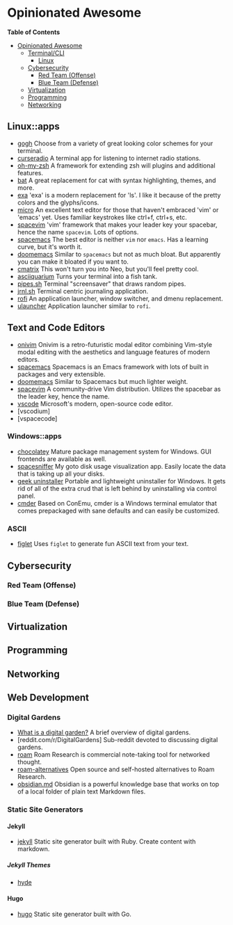 # Opinionated Awesome

<!-- markdown-toc start - Don't edit this section. Run M-x markdown-toc-refresh-toc -->
**Table of Contents**

- [Opinionated Awesome](#opinionated-awesome)
    - [Terminal/CLI](#terminalcli)
        - [Linux](#linux)
    - [Cybersecurity](#cybersecurity)
        - [Red Team (Offense)](#red-team-offense)
        - [Blue Team (Defense)](#blue-team-defense)
    - [Virtualization](#virtualization)
    - [Programming](#programming)
    - [Networking](#networking)

<!-- markdown-toc end -->


## Linux::apps
- [gogh](https://github.com/Mayccoll/Gogh) Choose from a variety of great looking color schemes for your terminal.
- [curseradio](https://github.com/chronitis/curseradio) A terminal app for listening to internet radio stations.
- [oh-my-zsh](https://ohmyz.sh/) A framework for extending zsh will plugins and additional features.
- [bat](https://github.com/sharkdp/bat) A great replacement for cat with syntax highlighting, themes, and more.
- [exa](https://github.com/ogham/exa) 'exa' is a modern replacement for 'ls'. I like it because of the pretty colors and the glyphs/icons.
- [micro](https://micro-editor.github.io/) An excellent text editor for those that haven't embraced 'vim' or 'emacs' yet. Uses familiar keystrokes like ctrl+f, ctrl+s, etc.
- [spacevim](https://spacevim.org/) 'vim' framework that makes your leader key your spacebar, hence the name `spacevim`. Lots of options. 
- [spacemacs](https://www.spacemacs.org/) The best editor is neither `vim` nor `emacs`. Has a learning curve, but it's worth it.
- [doomemacs](https://github.com/hlissner/doom-emacs) Similar to `spacemacs` but not as much bloat. But apparently you can make it bloated if you want to.
- [cmatrix](https://github.com/abishekvashok/cmatrix) This won't turn you into Neo, but you'll feel pretty cool.
- [asciiquarium](https://github.com/cmatsuoka/asciiquarium) Turns your terminal into a fish tank.
- [pipes.sh](https://github.com/pipeseroni/pipes.sh) Terminal "screensaver" that draws random pipes.
- [jrnl.sh](https://jrnl.sh/) Terminal centric journaling application. 
- [rofi](https://github.com/davatorium/rofi/) An application launcher, window switcher, and dmenu replacement.
- [ulauncher](https://ulauncher.io) Application launcher similar to `rofi`.

## Text and Code Editors
- [onivim](https://onivim.io) Onivim is a retro-futuristic modal editor combining Vim-style modal editing with the aesthetics and language features of modern editors.
- [spacemacs](https://spacemacs.org) Spacemacs is an Emacs framework with lots of built in packages and very extensible.
- [doomemacs](https://github.com/hlissner/doom-emacs) Similar to Spacemacs but much lighter weight.
- [spacevim](https://spacevim.org) A community-drive Vim distribution. Utilizes the spacebar as the leader key, hence the name.
- [vscode](https:/vscode.com) Microsoft's modern, open-source code editor.
- [vscodium]
- [vspacecode]

### Windows::apps
- [chocolatey](https://chocolatey.org/) Mature package management system for Windows. GUI frontends are available as well. 
- [spacesniffer](http://www.uderzo.it/main_products/space_sniffer/) My goto disk usage visualization app. Easily locate the data that is taking up all your disks.
- [geek uninstaller](https://geekuninstaller.com/) Portable and lightweight uninstaller for Windows. It gets rid of all of the extra crud that is left behind by uninstalling via control panel.
- [cmder](https://cmder.net/) Based on ConEmu, cmder is a Windows terminal emulator that comes prepackaged with sane defaults and can easily be customized.

### ASCII
- [figlet](https://patorjk.com/software/taag/#p=display&f=Graffiti&t=Type%20Something%20) Uses `figlet` to generate fun ASCII text from your text.

## Cybersecurity

### Red Team (Offense)

### Blue Team (Defense)

## Virtualization

## Programming

## Networking

## Web Development

### Digital Gardens
- [What is a digital garden?](https://joelhooks.com/digital-garden) A brief overview of digital gardens.
- [reddit.com/r/DigitalGardens] Sub-reddit devoted to discussing digital gardens.
- [roam](https://nesslabs.com/roam-research-alternatives) Roam Research is commercial note-taking tool for networked thought.
- [roam-alternatives](https://nesslabs.com/roam-research-alternatives) Open source and self-hosted alternatives to Roam Research.
- [obsidian.md](https://obsidian.md) Obsidian is a powerful knowledge base that works on top of a local folder of plain text Markdown files.

### Static Site Generators
#### Jekyll
- [jekyll](https://jekyllrb.com) Static site generator built with Ruby. Create content with markdown.
##### Jekyll Themes
- [hyde](https://jekyll-themes.com/hyde/)

#### Hugo
- [hugo](https://gohugo.io) Static site generator built with Go.

